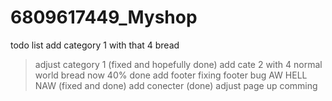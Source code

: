# 6809617449_Myshop

todo list
add category 1 with that 4 bread
>adjust category 1 (fixed and hopefully done)
add cate 2 with 4 normal world bread
>now 40% done
add footer 
>fixing footer bug AW HELL NAW (fixed and done)
add conecter (done)
adjust page 
>up comming
